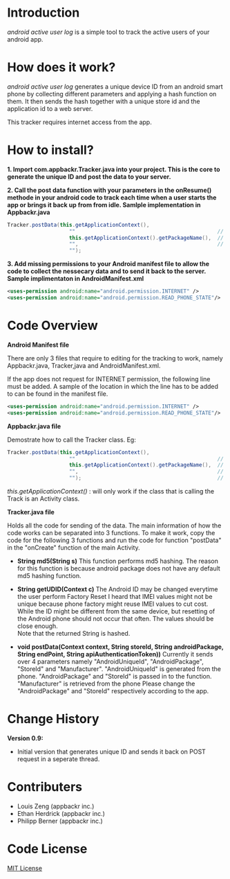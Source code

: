 # Introduction
_android active user log_ is a simple tool to track the active users of your android app.

# How does it work?

_android active user log_ generates a unique device ID from an android smart phone by collecting different parameters and applying a hash function on them. It then sends the hash together with a unique store id and the application id to a web server.

This tracker requires internet access from the app.

# How to install?

**1. Import com.appbackr.Tracker.java into your project. This is the core to generate the unique ID and post the data to your server.**

**2. Call the post data function with your parameters in the onResume() methode in your android code to track each time when a user starts the app or brings it back up from from idle. Samlple implementation in Appbackr.java**

```java
Tracker.postData(this.getApplicationContext(),
    				""												// Enter your store ID
    				this.getApplicationContext().getPackageName(),	// You Android Package name
					"",												// end point URL
					"");
```

**3. Add missing permissions to your Android manifest file to allow the code to collect the nessecary data and to send it back to the server. Sample implimentaton in AndroidManifest.xml**

```xml
<uses-permission android:name="android.permission.INTERNET" />
<uses-permission android:name="android.permission.READ_PHONE_STATE"/>
```

# Code Overview

**Android Manifest file**

There are only 3 files that require to editing for the tracking to work, namely Appbackr.java, Tracker,java and AndroidManifest.xml.

If the app does not request for INTERNET permission, the following line must be added. A sample of the location in which the line has to be added to can be found in the manifest file.

```xml
<uses-permission android:name="android.permission.INTERNET" />
<uses-permission android:name="android.permission.READ_PHONE_STATE"/>
```

**Appbackr.java file**

Demostrate how to call the Tracker class. Eg:
	
```java
Tracker.postData(this.getApplicationContext(),
    				""												// Enter your store ID
    				this.getApplicationContext().getPackageName(),	// You Android Package name
					"",												// end point URL
					"");											// API authentication token
```

_this.getApplicationContext()_ : will only work if the class that is calling the Track is an Activity class.
	
**Tracker.java file**

Holds all the code for sending of the data. The main information of how the code works can be separated into 3 functions. To make it work, copy the code for the following 3 functions and run the code for function "postData" in the "onCreate" function of the main Activity.

* **String md5(String s)** 
	This function performs md5 hashing. The reason for this function is because	android package does not have any default md5 hashing function.

* **String getUDID(Context c)**
	The Android ID may be changed everytime the user perform Factory Reset I heard that IMEI values might not be unique because phone factory might reuse IMEI values to cut cost.
	While the ID might be different from the same device, but resetting of the Android phone should not occur that often. The values should be close enough.	
	Note that the returned String is hashed. 

* **void postData(Context context, String storeId, String androidPackage, String endPoint, String apiAuthenticationToken))**
	Currently it sends over 4 parameters namely "AndroidUniqueId", 
	"AndroidPackage", "StoreId" and "Manufacturer". "AndroidUniqueId" is 
	generated from the phone. "AndroidPackage" and "StoreId" is passed in to 
	the function. "Manufacturer" is retrieved from the phone Please change the 
	"AndroidPackage" and "StoreId" respectively according to the app.

# Change History
**Version 0.9:**

* Initial version that generates unique ID and sends it back on POST request in a seperate thread.

# Contributers

* Louis Zeng (appbackr inc.)
* Ethan Herdrick (appbackr inc.)
* Philipp Berner (appbackr inc.)

# Code License

[MIT License](http://www.opensource.org/licenses/mit-license.php)